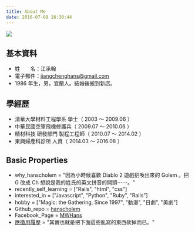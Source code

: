 ```yaml
---
title: About Me
date: 2016-07-09 16:30:44
---
```


![](https://c4.staticflickr.com/9/8266/29893763371_2c6b664b5c_q.jpg)

## 基本資料

- 姓　　名：江承翰
- 電子郵件：jiangchenghans@gmail.com
- 1986 年生，男，宜蘭人。結婚後搬到新店。

## 學經歷

- 清華大學材料工程學系 學士（ 2003 ～ 2009.06 ）
- 中華民國空軍飛機修護兵（ 2009.07 ～ 2010.06 ）
- 精材科技 研發部門 製程工程師（ 2010.07 ～ 2014.02 ）
- 東興婦產科診所 人資（ 2014.03 ～ 2016.08 ）

## Basic Properties

- why_hanscholem = "因為小時候喜歡 Diablo 2 遊戲招喚出來的 Golem 。把 G 改成 Ch 想說是我的姓氏的英文拼音的開頭⋯⋯。"
- recently_self_learning = ["Rails", "html", "css"]
- interested_in = ["Javascript", "Python", "Ruby", "Rails"]
- hobby = ["Magic: the Gathering, Since 1997", "動漫", "日劇", "美劇"]
- Github_repo = [hanscholem](https://github.com/hanscholem)
- Facebook_Page = [MWHans](https://www.facebook.com/MenWhyHans/)
- [應徵用履歷](http://hanscholem.tw/resume/) = "其實也就是把下面這些亂寫的東西砍掉而已。"

